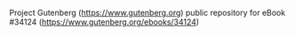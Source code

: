 Project Gutenberg (https://www.gutenberg.org) public repository for eBook #34124 (https://www.gutenberg.org/ebooks/34124)
